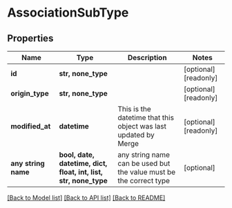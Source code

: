 # AssociationSubType


## Properties
Name | Type | Description | Notes
------------ | ------------- | ------------- | -------------
**id** | **str, none_type** |  | [optional] [readonly] 
**origin_type** | **str, none_type** |  | [optional] [readonly] 
**modified_at** | **datetime** | This is the datetime that this object was last updated by Merge | [optional] [readonly] 
**any string name** | **bool, date, datetime, dict, float, int, list, str, none_type** | any string name can be used but the value must be the correct type | [optional]

[[Back to Model list]](../README.md#documentation-for-models) [[Back to API list]](../README.md#documentation-for-api-endpoints) [[Back to README]](../README.md)


